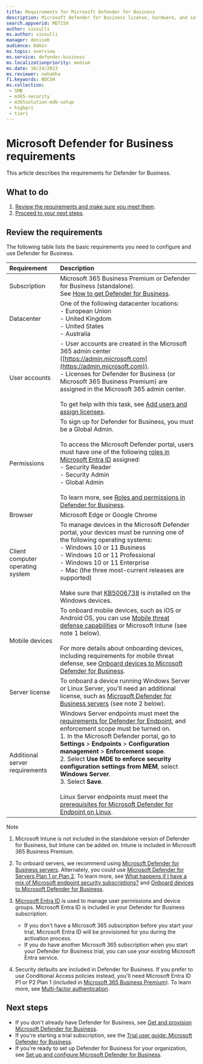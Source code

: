 ```yaml
---
title: Requirements for Microsoft Defender for Business
description: Microsoft Defender for Business license, hardware, and software requirements
search.appverid: MET150
author: siosulli
ms.author: siosulli
manager: deniseb 
audience: Admin
ms.topic: overview
ms.service: defender-business
ms.localizationpriority: medium
ms.date: 10/24/2023
ms.reviewer: nehabha
f1.keywords: NOCSH 
ms.collection: 
 - SMB
 - m365-security
 - m365solution-mdb-setup
 - highpri
 - tier1
---
```


# Microsoft Defender for Business requirements

This article describes the requirements for Defender for Business.

## What to do

1. [Review the requirements and make sure you meet them](#review-the-requirements).
2. [Proceed to your next steps](#next-steps).


## Review the requirements

The following table lists the basic requirements you need to configure and use Defender for Business.

| Requirement | Description |
|:---|:---|
| Subscription | Microsoft 365 Business Premium or Defender for Business (standalone). <br/>See [How to get Defender for Business](get-defender-business.md).  |
| Datacenter | One of the following datacenter locations:  <br/>- European Union <br/>- United Kingdom <br/>- United States <br/>- Australia |
| User accounts | - User accounts are created in the Microsoft 365 admin center ([https://admin.microsoft.com](https://admin.microsoft.com)). <br/>- Licenses for Defender for Business (or Microsoft 365 Business Premium) are assigned in the Microsoft 365 admin center.<br/><br/>To get help with this task, see [Add users and assign licenses](mdb-add-users.md). |
| Permissions  | To sign up for Defender for Business, you must be a Global Admin.<br/><br/>To access the Microsoft Defender portal, users must have one of the following [roles in Microsoft Entra ID](mdb-roles-permissions.md) assigned: <br/>- Security Reader <br/>- Security Admin <br/>- Global Admin<br/><br/>To learn more, see [Roles and permissions in Defender for Business](mdb-roles-permissions.md). |
| Browser | Microsoft Edge or Google Chrome |
| Client computer operating system  | To manage devices in the Microsoft Defender portal, your devices must be running one of the following operating systems:  <br/>- Windows 10 or 11 Business <br/>- Windows 10 or 11 Professional <br/>- Windows 10 or 11 Enterprise <br/>- Mac (the three most-current releases are supported) <br/><br/>Make sure that [KB5006738](https://support.microsoft.com/topic/october-26-2021-kb5006738-os-builds-19041-1320-19042-1320-and-19043-1320-preview-ccbce6bf-ae00-4e66-9789-ce8e7ea35541) is installed on the Windows devices.  |
| Mobile devices | To onboard mobile devices, such as iOS or Android OS, you can use [Mobile threat defense capabilities](mdb-mtd.md) or Microsoft Intune (see note 1 below).<br/><br/>For more details about onboarding devices, including requirements for mobile threat defense, see [Onboard devices to Microsoft Defender for Business](mdb-onboard-devices.md). |
| Server license | To onboard a device running Windows Server or Linux Server, you'll need an additional license, such as [Microsoft Defender for Business servers](get-defender-business.md#how-to-get-microsoft-defender-for-business-servers) (see note 2 below). |
| Additional server requirements | Windows Server endpoints must meet the [requirements for Defender for Endpoint](/microsoft-365/security/defender-endpoint/minimum-requirements#hardware-and-software-requirements), and enforcement scope must be turned on.<br/>1. In the Microsoft Defender portal, go to **Settings** > **Endpoints** > **Configuration management** > **Enforcement scope**. <br/>2. Select **Use MDE to enforce security configuration settings from MEM**, select  **Windows Server**.  <br/>3. Select **Save**.<br/><br/>Linux Server endpoints must meet the [prerequisites for Microsoft Defender for Endpoint on Linux](../defender-endpoint/microsoft-defender-endpoint-linux.md#prerequisites). |

> [!NOTE]
> 1. Microsoft Intune is not included in the standalone version of Defender for Business, but Intune can be added on. Intune is included in Microsoft 365 Business Premium.
> 
> 2. To onboard servers, we recommend using [Microsoft Defender for Business servers](get-defender-business.md#how-to-get-microsoft-defender-for-business-servers). Alternately, you could use [Microsoft Defender for Servers Plan 1 or Plan 2](/azure/defender-for-cloud/plan-defender-for-servers). To learn more, see [What happens if I have a mix of Microsoft endpoint security subscriptions?](mdb-faq.yml#what-happens-if-i-have-a-mix-of-microsoft-endpoint-security-subscriptions) and [Onboard devices to Microsoft Defender for Business](mdb-onboard-devices.md).
> 
> 3. [Microsoft Entra ID](/azure/active-directory/fundamentals/active-directory-whatis) is used to manage user permissions and device groups. Microsoft Entra ID is included in your Defender for Business subscription. 
>    - If you don't have a Microsoft 365 subscription before you start your trial, Microsoft Entra ID will be provisioned for you during the activation process. 
>    - If you do have another Microsoft 365 subscription when you start your Defender for Business trial, you can use your existing Microsoft Entra service. 
> 
> 4. Security defaults are included in Defender for Business. If you prefer to use Conditional Access policies instead, you'll need Microsoft Entra ID P1 or P2 Plan 1 (included in [Microsoft 365 Business Premium](../../business-premium/m365bp-overview.md)). To learn more, see [Multi-factor authentication](../../business-premium/m365bp-turn-on-mfa.md).

## Next steps

- If you don't already have Defender for Business, see [Get and provision Microsoft Defender for Business](get-defender-business.md).
- If you're starting a trial subscription, see the [Trial user guide: Microsoft Defender for Business](trial-playbook-defender-business.md).
- If you're ready to set up Defender for Business for your organization, see [Set up and configure Microsoft Defender for Business](mdb-setup-configuration.md).

